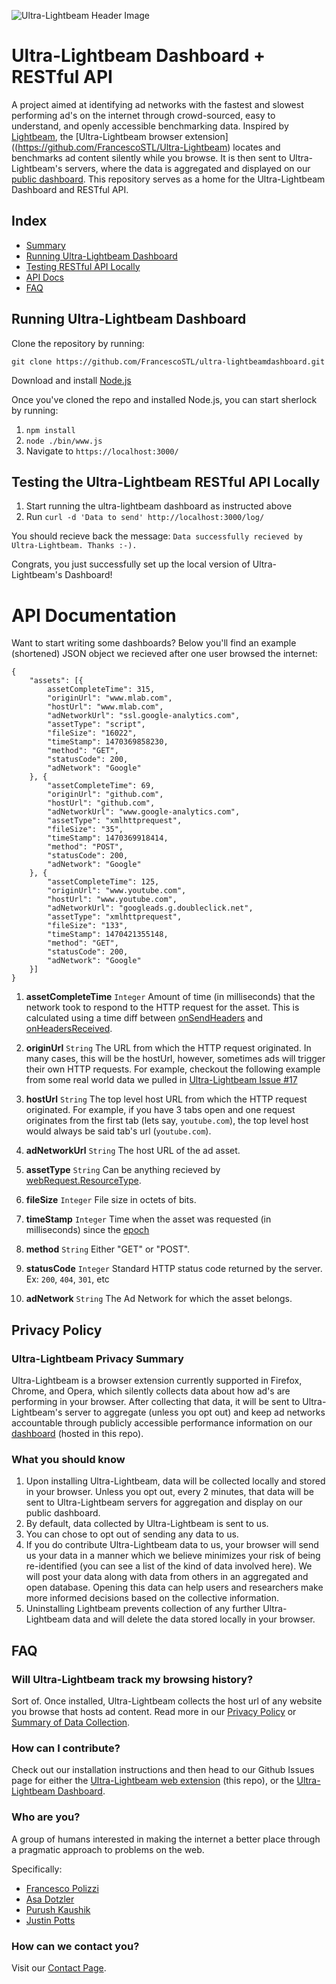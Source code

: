 ![Ultra-Lightbeam Header Image](https://cloud.githubusercontent.com/assets/9794516/17645622/e442be3a-615f-11e6-8898-4916fafca02c.png)

# Ultra-Lightbeam Dashboard + RESTful API
A project aimed at identifying ad networks with the fastest and slowest performing ad's on the internet through crowd-sourced, easy to understand, and openly accessible benchmarking data. Inspired by [Lightbeam](https://github.com/mozilla/lightbeam), the [Ultra-Lightbeam browser extension]((https://github.com/FrancescoSTL/Ultra-Lightbeam) locates and benchmarks ad content silently while you browse. It is then sent to Ultra-Lightbeam's servers, where the data is aggregated and displayed on our [public dashboard](http://ultra-lightbeam.com/dashboard). This repository serves as a home for the Ultra-Lightbeam Dashboard and RESTful API. 

## Index
* [Summary](https://github.com/FrancescoSTL/Ultra-LightbeamDashboard#ultra-lightbeam-dashboard--restful-api)
* [Running Ultra-Lightbeam Dashboard](https://github.com/FrancescoSTL/Ultra-LightbeamDashboard#running-ultra-lightbeam-dashboard)
* [Testing RESTful API Locally](https://github.com/FrancescoSTL/Ultra-LightbeamDashboard#testing-the-ultra-lightbeam-restful-api-locally)
* [API Docs](https://github.com/FrancescoSTL/Ultra-LightbeamDashboard#api-documentation)
* [FAQ](https://github.com/FrancescoSTL/Ultra-LightbeamDashboard#faq)

## Running Ultra-Lightbeam Dashboard

Clone the repository by running:

```
git clone https://github.com/FrancescoSTL/ultra-lightbeamdashboard.git
```

Download and install [Node.js](https://nodejs.org/en/download/)

Once you've cloned the repo and installed Node.js, you can start sherlock by running:

1. `npm install`
2. `node ./bin/www.js`
3. Navigate to `https://localhost:3000/`

## Testing the Ultra-Lightbeam RESTful API Locally

1. Start running the ultra-lightbeam dashboard as instructed above
2. Run `curl -d 'Data to send' http://localhost:3000/log/`

You should recieve back the message: `Data successfully recieved by Ultra-Lightbeam. Thanks :-).`

Congrats, you just successfully set up the local version of Ultra-Lightbeam's Dashboard!

# API Documentation

Want to start writing some dashboards? Below you'll find an example (shortened) JSON object we recieved after one user browsed the internet:
```
{
	"assets": [{
		assetCompleteTime": 315,
		"originUrl": "www.mlab.com",
		"hostUrl": "www.mlab.com",
		"adNetworkUrl": "ssl.google-analytics.com",
		"assetType": "script",
		"fileSize": "16022",
		"timeStamp": 1470369858230,
		"method": "GET",
		"statusCode": 200,
		"adNetwork": "Google"
	}, {
		"assetCompleteTime": 69,
		"originUrl": "github.com",
		"hostUrl": "github.com",
		"adNetworkUrl": "www.google-analytics.com",
		"assetType": "xmlhttprequest",
		"fileSize": "35",
		"timeStamp": 1470369918414,
		"method": "POST",
		"statusCode": 200,
		"adNetwork": "Google"
	}, {
		"assetCompleteTime": 125,
		"originUrl": "www.youtube.com",
		"hostUrl": "www.youtube.com",
		"adNetworkUrl": "googleads.g.doubleclick.net",
		"assetType": "xmlhttprequest",
		"fileSize": "133",
		"timeStamp": 1470421355148,
		"method": "GET",
		"statusCode": 200,
		"adNetwork": "Google"
	}]
}
```

1. **assetCompleteTime** `Integer` Amount of time (in milliseconds) that the network took to respond to the HTTP request for the asset. This is calculated using a time diff between [onSendHeaders](https://developer.mozilla.org/en-US/Add-ons/WebExtensions/API/webRequest/onSendHeaders) and [onHeadersReceived](https://developer.mozilla.org/en-US/Add-ons/WebExtensions/API/webRequest/onHeadersReceived).

2. **originUrl** `String` The URL from which the HTTP request originated. In many cases, this will be the hostUrl, however, sometimes ads will trigger their own HTTP requests. For example, checkout the following example from some real world data we pulled in [Ultra-Lightbeam Issue #17](https://github.com/FrancescoSTL/Ultra-Lightbeam/issues/17#issue-168984693)

3. **hostUrl** `String` The top level host URL from which the HTTP request originated. For example, if you have 3 tabs open and one request originates from the first tab (lets say, `youtube.com`), the top level host would always be said tab's url (`youtube.com`).

4. **adNetworkUrl** `String` The host URL of the ad asset.

5. **assetType** `String` Can be anything recieved by [webRequest.ResourceType](https://developer.mozilla.org/en-US/Add-ons/WebExtensions/API/WebRequest/ResourceType).

6. **fileSize** `Integer` File size in octets of bits.

7. **timeStamp** `Integer` Time when the asset was requested (in milliseconds) since the [epoch](https://en.wikipedia.org/wiki/Epoch_(reference_date))

8. **method** `String` Either "GET" or "POST".

9. **statusCode** `Integer` Standard HTTP status code returned by the server. Ex: `200`, `404`, `301`, etc

10. **adNetwork** `String` The Ad Network for which the asset belongs.

## Privacy Policy

### Ultra-Lightbeam Privacy Summary
Ultra-Lightbeam is a browser extension currently supported in Firefox, Chrome, and Opera, which silently collects data about how ad's are performing in your browser. After collecting that data, it will be sent to Ultra-Lightbeam's server to aggregate (unless you opt out) and keep ad networks accountable through publicly accessible performance information on our [dashboard](http://ultra-lightbeam.com/dashboard) (hosted in this repo).

### What you should know

1. Upon installing Ultra-Lightbeam, data will be collected locally and stored in your browser. Unless you opt out, every 2 minutes, that data will be sent to Ultra-Lightbeam servers for aggregation and display on our public dashboard.
2. By default, data collected by Ultra-Lightbeam is sent to us.
3. You can chose to opt out of sending any data to us.
4. If you do contribute Ultra-Lightbeam data to us, your browser will send us your data in a manner which we believe minimizes your risk of being re-identified (you can see a list of the kind of data involved here). We will post your data along with data from others in an aggregated and open database. Opening this data can help users and researchers make more informed decisions based on the collective information.
5. Uninstalling Lightbeam prevents collection of any further Ultra-Lightbeam data and will delete the data stored locally in your browser.

## FAQ

### Will Ultra-Lightbeam track my browsing history?
Sort of. Once installed, Ultra-Lightbeam collects the host url of any website you browse that hosts ad content. Read more in our [Privacy Policy](https://github.com/FrancescoSTL/Ultra-Lightbeam#privacy-policy) or [Summary of Data Collection](https://github.com/FrancescoSTL/Ultra-Lightbeam#data-ultra-lightbeam-collects).

### How can I contribute?
Check out our installation instructions and then head to our Github Issues page for either the [Ultra-Lightbeam web extension](http://github.com/francescostl/ultra-lightbeam/issues) (this repo), or the [Ultra-Lightbeam Dashboard](http://github.com/francescostl/ultra-lightbeamdashboard/issues).

### Who are you?
A group of humans interested in making the internet a better place through a pragmatic approach to problems on the web.

Specifically:
* [Francesco Polizzi](http://www.francesco.tech)
* [Asa Dotzler](https://asadotzler.com/)
* [Purush Kaushik](https://www.linkedin.com/in/purukaushik)
* [Justin Potts](https://twitter.com/PottsJustin/)

### How can we contact you?
Visit our [Contact Page](http://ultra-lightbeam.com/contact).

